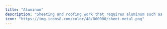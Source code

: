 ```yaml
---
title: "Aluminum"
description: "Sheeting and roofing work that requires aluminum such as building sheds and partitions."
icon: "https://img.icons8.com/color/48/000000/sheet-metal.png"
---
```


